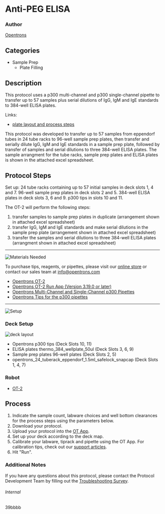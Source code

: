 # Anti-PEG ELISA

### Author
[Opentrons](https://opentrons.com/)

## Categories
* Sample Prep
     * Plate Filling

## Description

This protocol uses a p300 multi-channel and p300 single-channel pipette to transfer up to 57 samples plus serial dilutions of IgG, IgM and IgE standards to 384-well ELISA plates.

Links:
* [plate layout and process steps](https://s3.amazonaws.com/pf-upload-01/u-4256/0/2021-06-27/gp23j3n/OT-2%20APA%20ELISA%20Protocol.zip)

This protocol was developed to transfer up to 57 samples from eppendorf tubes in 24 tube racks to 96-well sample prep plates, then transfer and serially dilute IgG, IgM and IgE standards in a sample prep plate, followed by transfer of samples and serial dilutions to three 384-well ELISA plates. The sample arrangment for the tube racks, sample prep plates and ELISA plates is shown in the attached excel spreadsheet.

## Protocol Steps

Set up: 24 tube racks containing up to 57 initial samples in deck slots 1, 4 and 7. 96-well sample prep plates in deck slots 2 and 5. 384-well ELISA plates in deck slots 3, 6 and 9. p300 tips in slots 10 and 11.

The OT-2 will perform the following steps:
1. transfer samples to sample prep plates in duplicate (arrangement shown in attached excel spreadsheet)
2. transfer IgG, IgM and IgE standards and make serial dilutions in the sample prep plate (arrangement shown in attached excel spreadsheet)
3. transfer the samples and serial dilutions to three 384-well ELISA plates (arrangment shown in attached excel spreadsheet)

---
![Materials Needed](https://s3.amazonaws.com/opentrons-protocol-library-website/custom-README-images/001-General+Headings/materials.png)

To purchase tips, reagents, or pipettes, please visit our [online store](https://shop.opentrons.com/) or contact our sales team at [info@opentrons.com](mailto:info@opentrons.com)

* [Opentrons OT-2](https://shop.opentrons.com/collections/ot-2-robot/products/ot-2)
* [Opentrons OT-2 Run App (Version 3.19.0 or later)](https://opentrons.com/ot-app/)
* [Opentrons Multi-Channel and Single-Channel p300 Pipettes](https://shop.opentrons.com/collections/ot-2-pipettes/products/single-channel-electronic-pipette)
* [Opentrons Tips for the p300 pipettes](https://shop.opentrons.com/collections/opentrons-tips)

---
![Setup](https://s3.amazonaws.com/opentrons-protocol-library-website/custom-README-images/001-General+Headings/Setup.png)

### Deck Setup
![deck layout](https://opentrons-protocol-library-website.s3.amazonaws.com/custom-README-images/39bbbb/layout_39bbbb.png)

* Opentrons p300 tips (Deck Slots 10, 11)
* ELISA plates thermo_384_wellplate_50ul (Deck Slots 3, 6, 9)
* Sample prep plates 96-well plates (Deck Slots 2, 5)
* opentrons_24_tuberack_eppendorf_1.5ml_safelock_snapcap (Deck Slots 1, 4, 7)

### Robot
* [OT-2](https://opentrons.com/ot-2)

## Process
1. Indicate the sample count, labware choices and well bottom clearances for the process steps using the parameters below.
2. Download your protocol.
3. Upload your protocol into the [OT App](https://opentrons.com/ot-app).
4. Set up your deck according to the deck map.
5. Calibrate your labware, tiprack and pipette using the OT App. For calibration tips, check out our [support articles](https://support.opentrons.com/en/collections/1559720-guide-for-getting-started-with-the-ot-2).
6. Hit "Run".

### Additional Notes
If you have any questions about this protocol, please contact the Protocol Development Team by filling out the [Troubleshooting Survey](https://protocol-troubleshooting.paperform.co/).

###### Internal
39bbbb
